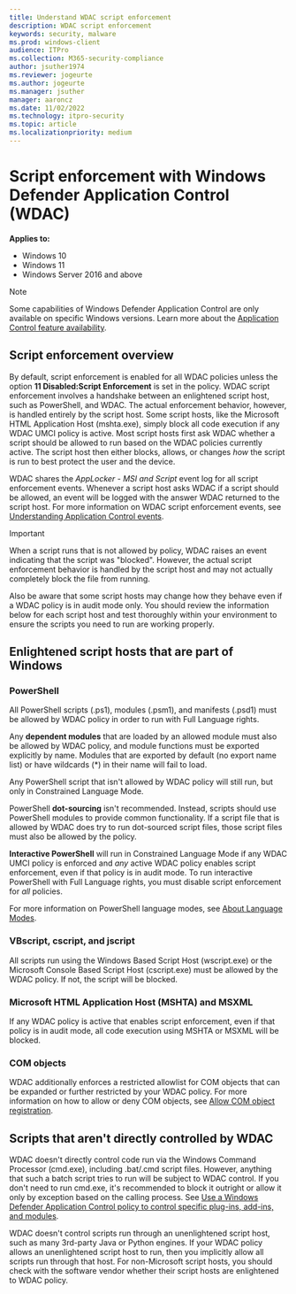 ```yaml
---
title: Understand WDAC script enforcement
description: WDAC script enforcement
keywords: security, malware
ms.prod: windows-client
audience: ITPro
ms.collection: M365-security-compliance
author: jsuther1974
ms.reviewer: jogeurte
ms.author: jogeurte
ms.manager: jsuther
manager: aaroncz
ms.date: 11/02/2022
ms.technology: itpro-security
ms.topic: article
ms.localizationpriority: medium
---
```


# Script enforcement with Windows Defender Application Control (WDAC)

**Applies to:**

- Windows 10
- Windows 11
- Windows Server 2016 and above

> [!NOTE]
> Some capabilities of Windows Defender Application Control are only available on specific Windows versions. Learn more about the [Application Control feature availability](/windows/security/threat-protection/windows-defender-application-control/feature-availability).

## Script enforcement overview

By default, script enforcement is enabled for all WDAC policies unless the option **11 Disabled:Script Enforcement** is set in the policy. WDAC script enforcement involves a handshake between an enlightened script host, such as PowerShell, and WDAC. The actual enforcement behavior, however, is handled entirely by the script host. Some script hosts, like the Microsoft HTML Application Host (mshta.exe), simply block all code execution if any WDAC UMCI policy is active. Most script hosts first ask WDAC whether a script should be allowed to run based on the WDAC policies currently active. The script host then either blocks, allows, or changes *how* the script is run to best protect the user and the device.

WDAC shares the *AppLocker - MSI and Script* event log for all script enforcement events. Whenever a script host asks WDAC if a script should be allowed, an event will be logged with the answer WDAC returned to the script host. For more information on WDAC script enforcement events, see [Understanding Application Control events](/windows/security/threat-protection/windows-defender-application-control/event-id-explanations#windows-applocker-msi-and-script-log).

> [!IMPORTANT]
> When a script runs that is not allowed by policy, WDAC raises an event indicating that the script was "blocked". However, the actual script enforcement behavior is handled by the script host and may not actually completely block the file from running.
>
> Also be aware that some script hosts may change how they behave even if a WDAC policy is in audit mode only. You should review the information below for each script host and test thoroughly within your environment to ensure the scripts you need to run are working properly.

## Enlightened script hosts that are part of Windows

### PowerShell

All PowerShell scripts (.ps1), modules (.psm1), and manifests (.psd1) must be allowed by WDAC policy in order to run with Full Language rights.

Any **dependent modules** that are loaded by an allowed module must also be allowed by WDAC policy, and module functions must be exported explicitly by name. Modules that are exported by default (no export name list) or have wildcards (\*) in their name will fail to load.

Any PowerShell script that isn't allowed by WDAC policy will still run, but only in Constrained Language Mode.

PowerShell **dot-sourcing** isn't recommended. Instead, scripts should use PowerShell modules to provide common functionality. If a script file that is allowed by WDAC does try to run dot-sourced script files, those script files must also be allowed by the policy.

**Interactive PowerShell** will run in Constrained Language Mode if any WDAC UMCI policy is enforced and *any* active WDAC policy enables script enforcement, even if that policy is in audit mode. To run interactive PowerShell with Full Language rights, you must disable script enforcement for *all* policies.

For more information on PowerShell language modes, see [About Language Modes](/powershell/module/microsoft.powershell.core/about/about_language_modes).

### VBscript, cscript, and jscript

All scripts run using the Windows Based Script Host (wscript.exe) or the Microsoft Console Based Script Host (cscript.exe) must be allowed by the WDAC policy. If not, the script will be blocked.

### Microsoft HTML Application Host (MSHTA) and MSXML

If any WDAC policy is active that enables script enforcement, even if that policy is in audit mode, all code execution using MSHTA or MSXML will be blocked.

### COM objects

WDAC additionally enforces a restricted allowlist for COM objects that can be expanded or further restricted by your WDAC policy. For more information on how to allow or deny COM objects, see [Allow COM object registration](/windows/security/threat-protection/windows-defender-application-control/allow-com-object-registration-in-windows-defender-application-control-policy).

## Scripts that aren't directly controlled by WDAC

WDAC doesn't directly control code run via the Windows Command Processor (cmd.exe), including .bat/.cmd script files. However, anything that such a batch script tries to run will be subject to WDAC control. If you don't need to run cmd.exe, it's recommended to block it outright or allow it only by exception based on the calling process. See [Use a Windows Defender Application Control policy to control specific plug-ins, add-ins, and modules](/windows/security/threat-protection/windows-defender-application-control/use-windows-defender-application-control-policy-to-control-specific-plug-ins-add-ins-and-modules).

WDAC doesn't control scripts run through an unenlightened script host, such as many 3rd-party Java or Python engines. If your WDAC policy allows an unenlightened script host to run, then you implicitly allow all scripts run through that host. For non-Microsoft script hosts, you should check with the software vendor whether their script hosts are enlightened to WDAC policy.

